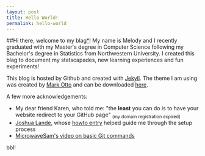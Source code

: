 ```yaml
---
layout: post
title: Hello World!
permalink: hello-world
---
```


##Hi there, welcome to my blag[*](https://xkcd.com/148/)! 
My name is Melody and I recently graduated with my Master's degree in Computer Science following my Bachelor's degree in Statistics from Northwestern University. I created this blag to document my statscapades, new learning experiences and fun experiments! 

This blog is hosted by Github and created with [Jekyll](http://jekyllrb.com/). The theme I am using was created by [Mark Otto](http://markdotto.com/) and can be downloaded [here](https://github.com/poole/lanyon/#readme). 

A few more acknowledgements:  
- My dear friend Karen, who told me: "the **least** you can do is to have your website redirect to your GitHub page" <sub>(my domain registration expired)</sub>
- [Joshua Lande](http://joshualande.com/), whose [howto entry](http://joshualande.com/jekyll-github-pages-poole/) helped guide me through the setup process
- [MicrowaveSam's video on basic Git commands](https://www.youtube.com/watch?v=73I5dRucCds)

bbl!

